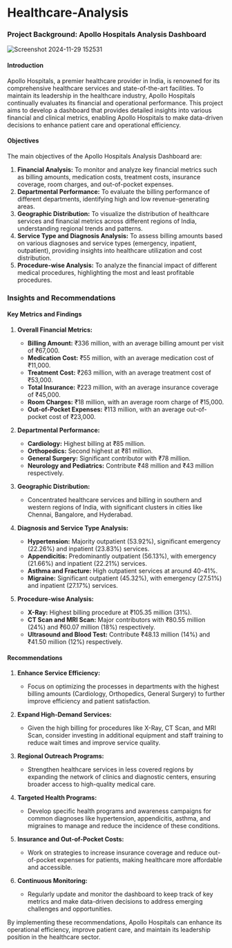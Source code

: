 # Healthcare-Analysis

### Project Background: Apollo Hospitals Analysis Dashboard

![Screenshot 2024-11-29 152531](https://github.com/user-attachments/assets/6e960115-8b5b-46b6-be01-c88f565d0e46)


#### Introduction
Apollo Hospitals, a premier healthcare provider in India, is renowned for its comprehensive healthcare services and state-of-the-art facilities. To maintain its leadership in the healthcare industry, Apollo Hospitals continually evaluates its financial and operational performance. This project aims to develop a dashboard that provides detailed insights into various financial and clinical metrics, enabling Apollo Hospitals to make data-driven decisions to enhance patient care and operational efficiency.

#### Objectives
The main objectives of the Apollo Hospitals Analysis Dashboard are:
1. **Financial Analysis:** To monitor and analyze key financial metrics such as billing amounts, medication costs, treatment costs, insurance coverage, room charges, and out-of-pocket expenses.
2. **Departmental Performance:** To evaluate the billing performance of different departments, identifying high and low revenue-generating areas.
3. **Geographic Distribution:** To visualize the distribution of healthcare services and financial metrics across different regions of India, understanding regional trends and patterns.
4. **Service Type and Diagnosis Analysis:** To assess billing amounts based on various diagnoses and service types (emergency, inpatient, outpatient), providing insights into healthcare utilization and cost distribution.
5. **Procedure-wise Analysis:** To analyze the financial impact of different medical procedures, highlighting the most and least profitable procedures.

### Insights and Recommendations

#### Key Metrics and Findings
1. **Overall Financial Metrics:**
   - **Billing Amount:** ₹336 million, with an average billing amount per visit of ₹67,000.
   - **Medication Cost:** ₹55 million, with an average medication cost of ₹11,000.
   - **Treatment Cost:** ₹263 million, with an average treatment cost of ₹53,000.
   - **Total Insurance:** ₹223 million, with an average insurance coverage of ₹45,000.
   - **Room Charges:** ₹18 million, with an average room charge of ₹15,000.
   - **Out-of-Pocket Expenses:** ₹113 million, with an average out-of-pocket cost of ₹23,000.

2. **Departmental Performance:**
   - **Cardiology:** Highest billing at ₹85 million.
   - **Orthopedics:** Second highest at ₹81 million.
   - **General Surgery:** Significant contributor with ₹78 million.
   - **Neurology and Pediatrics:** Contribute ₹48 million and ₹43 million respectively.

3. **Geographic Distribution:**
   - Concentrated healthcare services and billing in southern and western regions of India, with significant clusters in cities like Chennai, Bangalore, and Hyderabad.

4. **Diagnosis and Service Type Analysis:**
   - **Hypertension:** Majority outpatient (53.92%), significant emergency (22.26%) and inpatient (23.83%) services.
   - **Appendicitis:** Predominantly outpatient (56.13%), with emergency (21.66%) and inpatient (22.21%) services.
   - **Asthma and Fracture:** High outpatient services at around 40-41%.
   - **Migraine:** Significant outpatient (45.32%), with emergency (27.51%) and inpatient (27.17%) services.

5. **Procedure-wise Analysis:**
   - **X-Ray:** Highest billing procedure at ₹105.35 million (31%).
   - **CT Scan and MRI Scan:** Major contributors with ₹80.55 million (24%) and ₹60.07 million (18%) respectively.
   - **Ultrasound and Blood Test:** Contribute ₹48.13 million (14%) and ₹41.50 million (12%) respectively.

#### Recommendations
1. **Enhance Service Efficiency:**
   - Focus on optimizing the processes in departments with the highest billing amounts (Cardiology, Orthopedics, General Surgery) to further improve efficiency and patient satisfaction.

2. **Expand High-Demand Services:**
   - Given the high billing for procedures like X-Ray, CT Scan, and MRI Scan, consider investing in additional equipment and staff training to reduce wait times and improve service quality.

3. **Regional Outreach Programs:**
   - Strengthen healthcare services in less covered regions by expanding the network of clinics and diagnostic centers, ensuring broader access to high-quality medical care.

4. **Targeted Health Programs:**
   - Develop specific health programs and awareness campaigns for common diagnoses like hypertension, appendicitis, asthma, and migraines to manage and reduce the incidence of these conditions.

5. **Insurance and Out-of-Pocket Costs:**
   - Work on strategies to increase insurance coverage and reduce out-of-pocket expenses for patients, making healthcare more affordable and accessible.

6. **Continuous Monitoring:**
   - Regularly update and monitor the dashboard to keep track of key metrics and make data-driven decisions to address emerging challenges and opportunities.

By implementing these recommendations, Apollo Hospitals can enhance its operational efficiency, improve patient care, and maintain its leadership position in the healthcare sector.
